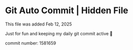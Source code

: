 # Git Auto Commit | Hidden File

This file was added Feb 12, 2025

Just for fun and keeping my daily git commit active 🤪

commit number: 1581659
